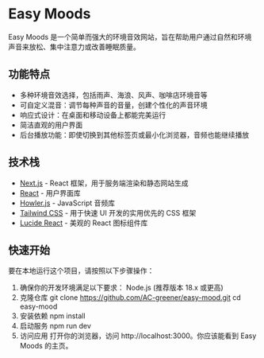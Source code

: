 # Easy Moods

Easy Moods 是一个简单而强大的环境音效网站，旨在帮助用户通过自然和环境声音来放松、集中注意力或改善睡眠质量。

## 功能特点

- 多种环境音效选择，包括雨声、海浪、风声、咖啡店环境音等
- 可自定义混音：调节每种声音的音量，创建个性化的声音环境
- 响应式设计：在桌面和移动设备上都能完美运行
- 简洁直观的用户界面
- 后台播放功能：即使切换到其他标签页或最小化浏览器，音频也能继续播放

## 技术栈

- [Next.js](https://nextjs.org/) - React 框架，用于服务端渲染和静态网站生成
- [React](https://reactjs.org/) - 用户界面库
- [Howler.js](https://howlerjs.com/) - JavaScript 音频库
- [Tailwind CSS](https://tailwindcss.com/) - 用于快速 UI 开发的实用优先的 CSS 框架
- [Lucide React](https://lucide.dev/) - 美观的 React 图标组件库

## 快速开始

要在本地运行这个项目，请按照以下步骤操作：

1. 确保你的开发环境满足以下要求：
   Node.js (推荐版本 18.x 或更高)
2. 克隆仓库
   git clone https://github.com/AC-greener/easy-mood.git
   cd easy-mood
3. 安装依赖
   npm install
4. 启动服务
   npm run dev
5. 访问应用
   打开你的浏览器，访问 http://localhost:3000。你应该能看到 Easy Moods 的主页。
